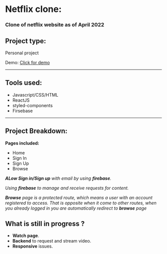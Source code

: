 # Netflix clone:
### Clone of netflix website as of April 2022
## Project type:
Personal project

Demo: [Click for demo](https://bluray-movie-web.vercel.app)
___
## Tools used:
- Javascript/CSS/HTML
- ReactJS
- styled-components
- Firsebase
___
## Project Breakdown:
**Pages included:**
- Home
- Sign In
- Sign Up
- Browse

***ALow Sign in/Sign up** with email by using **firebase**.*

*Using **firebase** to manage and receive requests for content.*

***Browse** page is a protected route, which means a user with an account registered to access. That is opposite when it come to other routes, when you already logged in you are automatically redirect to **browse** page*

## **What is still in progress ?**

- **Watch page**.
- **Backend** to request and stream video.
- **Responsive** issues.
